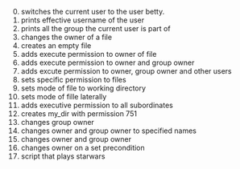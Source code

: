 0. switches the current user to the user betty.
1. prints effective username of the user
2. prints all the group the current user is part of
3. changes the owner of a file
4. creates an empty file
5. adds execute permission to owner of file
6. adds execute permission to owner and group owner
7. adds excute permission to owner, group owner and other users
8. sets specific permission to files
9. sets mode of file to working directory
10. sets mode of fille laterally
11. adds executive permission to all subordinates
12. creates my_dir with permission 751
13. changes group owner
14. changes owner and group owner to specified names
15. changes owner and group owner
16. changes owner on a set precondition
17. script that plays starwars
